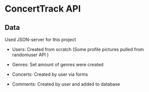# ConcertTrack API

## Data 

  Used JSON-server for this project

- Users: Created from scratch (Some profile pictures pulled from randomuser API )

- Genres: Set amount of genres were created

- Concerts: Created by user via forms

- Comments: Created by user and added to database